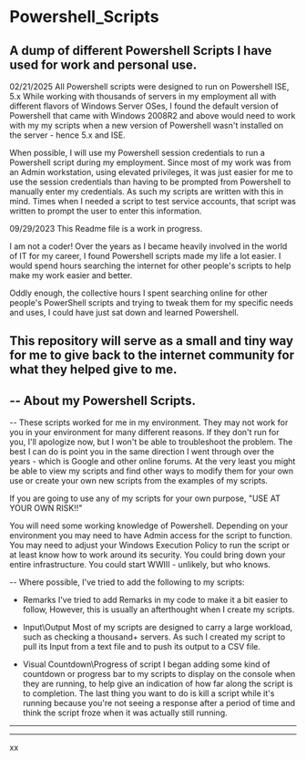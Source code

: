 # Powershell_Scripts
A dump of different Powershell Scripts I have used for work and personal use.
-----------------------------------------------------------------------------
02/21/2025
All Powershell scripts were designed to run on Powershell ISE, 5.x
While working with thousands of servers in my employment all with different flavors of Windows Server OSes,
I found the default version of Powershell that came with Windows 2008R2 and above would need to work with my
my scripts when a new version of Powershell wasn't installed on the server - hence 5.x and ISE.

When possible, I will use my Powershell session credentials to run a Powershell script during my employment.
Since most of my work was from an Admin workstation, using elevated privileges, it was just easier for me to
use the session credentials than having to be prompted from Powershell to manually enter my credentials. As such 
my scripts are written with this in mind. Times when I needed a script to test service accounts, that script was
written to prompt the user to enter this information.

09/29/2023
This Readme file is a work in progress.

I am not a coder! 
Over the years as I became heavily involved in the world of IT for my career, I found Powershell scripts made my life a lot easier. 
I would spend hours searching the internet for other people's scripts to help make my work easier and better. 

Oddly enough, the collective hours I spent searching online for other people's PowerShell scripts and trying to tweak them for my specific needs
and uses, I could have just sat down and learned Powershell.

This repository will serve as a small and tiny way for me to give back to the internet community for what they helped give to me.
-----------------------------------------------------------------------------
--
About my Powershell Scripts.
----------------------------

--
These scripts worked for me in my environment. 
They may not work for you in your environment for many different reasons.
If they don't run for you, I'll apologize now, but I won't be able to troubleshoot the problem.
The best I can do is point you in the same direction I went through over the years - which is 
Google and other online forums. At the very least you might be able to view my scripts and find
other ways to modify them for your own use or create your own new scripts from the examples of my scripts.

If you are going to use any of my scripts for your own purpose, 
"USE AT YOUR OWN RISK!!"

You will need some working knowledge of Powershell. 
Depending on your environment you may need to have Admin access for the script to function.
You may need to adjust your Windows Execution Policy to run the script or at least know how to work around its security.
You could bring down your entire infrastructure. You could start WWIII - unlikely, but who knows.

--
Where possible, I've tried to add the following to my scripts:

- Remarks
I've tried to add Remarks in my code to make it a bit easier to follow,
However, this is usually an afterthought when I create my scripts. 

- Input\Output
Most of my scripts are designed to carry a large workload, such as checking
a thousand+ servers. As such I created my script to pull its Input from a text file
and to push its output to a CSV file.

- Visual Countdown\Progress of script
I began adding some kind of countdown or progress bar to my scripts to display
on the console when they are running, to help give an indication of how far along
the script is to completion. The last thing you want to do is kill a script
while it's running because you're not seeing a response after a period of
time and think the script froze when it was actually still running.

----------------------------
-----------------------------------------------------------------------------
xx
